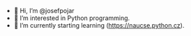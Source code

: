 - 👋 Hi, I’m @josefpojar
- 👀 I’m interested in Python programming.
- 🌱 I’m currently starting learning (https://naucse.python.cz).

<!---
josefpojar/josefpojar is a ✨ special ✨ repository because its `README.md` (this file) appears on your GitHub profile.
You can click the Preview link to take a look at your changes.
--->
